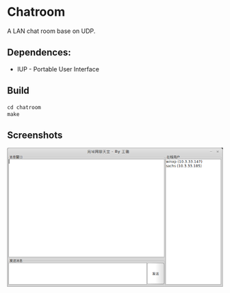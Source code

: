Chatroom
========

A LAN chat room base on UDP.

Dependences:
------------
- IUP - Portable User Interface

Build
-----
```
cd chatroom
make
```

Screenshots
-----------
![1](screenshots/1.png)
